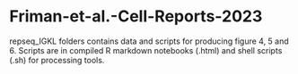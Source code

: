 # Friman-et-al.-Cell-Reports-2023
repseq_IGKL folders contains data and scripts for producing figure 4, 5 and 6. Scripts are in compiled R markdown notebooks (.html) and shell scripts (.sh) for processing tools.
